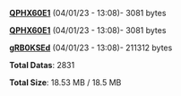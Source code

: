 [**QPHX60E1**](/data/QPHX60E1.txt) (04/01/23 - 13:08)- 3081 bytes

[**QPHX60E1**](/data/QPHX60E1.txt) (04/01/23 - 13:08)- 3081 bytes

[**gRB0KSEd**](/data/gRB0KSEd.txt) (04/01/23 - 13:08)- 211312 bytes

**Total Datas**: 2831

**Total Size**: 18.53 MB / 18.5 MB